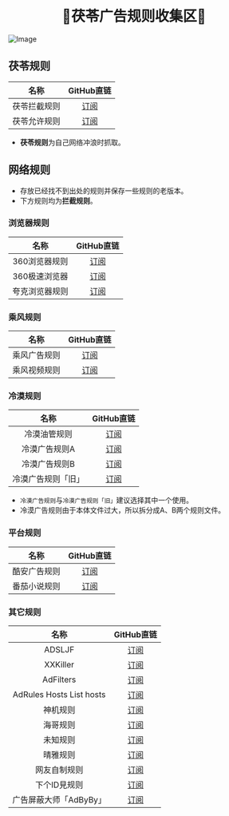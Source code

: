 <h1 align="center">🌸茯苓广告规则收集区🌸</h1>

![Image](https://raw.githubusercontent.com/Kuroba-Sayuki/FuLing-Resource/Master/StaticWallpapers/Horizontal/1707820632.jpg)

## 茯苓规则
| 名称 | GitHub直链 |
| :-: | :-: |
| 茯苓拦截规则 | [订阅](https://raw.githubusercontent.com/Kuroba-Sayuki/FuLing-AdRules/Master/FuLingRules/FuLingBlockList.txt) |
| 茯苓允许规则 | [订阅](https://raw.githubusercontent.com/Kuroba-Sayuki/FuLing-AdRules/Master/FuLingRules/FuLingAllowList.txt) |
- **茯苓规则**为自己网络冲浪时抓取。

## 网络规则
- 存放已经找不到出处的规则并保存一些规则的老版本。
- 下方规则均为**拦截规则**。
### 浏览器规则
| 名称 | GitHub直链 |
| :-: | :-: |
| 360浏览器规则 | [订阅](https://raw.githubusercontent.com/Kuroba-Sayuki/FuLing-AdRules/Master/GatherRules/360Rules.txt) |
| 360极速浏览器 | [订阅](https://raw.githubusercontent.com/Kuroba-Sayuki/FuLing-AdRules/Master/GatherRules/360SpeedBrowserRules.txt) |
| 夸克浏览器规则 | [订阅](https://raw.githubusercontent.com/Kuroba-Sayuki/FuLing-AdRules/Master/GatherRules/QuarkRules.txt) |

### 乘风规则
| 名称 | GitHub直链 |
| :-: | :-: |
| 乘风广告规则 | [订阅](https://raw.githubusercontent.com/Kuroba-Sayuki/FuLing-AdRules/Master/GatherRules/CfGgRules.txt) |
| 乘风视频规则 | [订阅](https://raw.githubusercontent.com/Kuroba-Sayuki/FuLing-AdRules/Master/GatherRules/CfSpRules.txt) |

### 冷漠规则
| 名称 | GitHub直链 |
| :-: | :-: |
| 冷漠油管规则 | [订阅](https://raw.githubusercontent.com/Kuroba-Sayuki/FuLing-AdRules/Master/GatherRules/IndifferentYouTubeRules.txt) |
| 冷漠广告规则A | [订阅](https://raw.githubusercontent.com/Kuroba-Sayuki/FuLing-AdRules/Master/GatherRules/IndifferentRulesPort01.txt) |
| 冷漠广告规则B | [订阅](https://raw.githubusercontent.com/Kuroba-Sayuki/FuLing-AdRules/Master/GatherRules/IndifferentRulesPort02.txt) |
| 冷漠广告规则「旧」 | [订阅](https://raw.githubusercontent.com/Kuroba-Sayuki/FuLing-AdRules/Master/GatherRules/TrLiRules.txt) |
- `冷漠广告规则`与`冷漠广告规则「旧」`建议选择其中一个使用。
- 冷漠广告规则由于本体文件过大，所以拆分成A、B两个规则文件。

### 平台规则
| 名称 | GitHub直链 |
| :-: | :-: |
| 酷安广告规则 | [订阅](https://raw.githubusercontent.com/Kuroba-Sayuki/FuLing-AdRules/Master/GatherRules/CoolapkRules.txt) |
| 番茄小说规则 | [订阅](https://raw.githubusercontent.com/Kuroba-Sayuki/FuLing-AdRules/Master/GatherRules/TomatoNovelRules.txt) |

### 其它规则
| 名称 | GitHub直链 |
| :-: | :-: |
| ADSLJF | [订阅](https://raw.githubusercontent.com/Kuroba-Sayuki/FuLing-AdRules/Master/GatherRules/ADSLJFRules.txt) |
| XXKiller | [订阅](https://raw.githubusercontent.com/Kuroba-Sayuki/FuLing-AdRules/Master/GatherRules/XXKillerMerge.txt) |
| AdFilters | [订阅](https://raw.githubusercontent.com/Kuroba-Sayuki/FuLing-AdRules/Master/GatherRules/AdFiltersRules.txt) |
| AdRules Hosts List hosts | [ 订阅](https://raw.githubusercontent.com/Kuroba-Sayuki/FuLing-AdRules/Master/GatherRules/AdRulesListHosts.txt) |
| 神机规则 | [订阅](https://raw.githubusercontent.com/Kuroba-Sayuki/FuLing-AdRules/Master/GatherRules/DivineMachineRules.txt) |
| 海哥规则 | [订阅](https://raw.githubusercontent.com/Kuroba-Sayuki/FuLing-AdRules/Master/GatherRules/OceanMerge.txt) |
| 未知规则 | [订阅](https://raw.githubusercontent.com/Kuroba-Sayuki/FuLing-AdRules/Master/GatherRules/WzRules.txt) |
| 晴雅规则 | [订阅](https://raw.githubusercontent.com/Kuroba-Sayuki/FuLing-AdRules/Master/GatherRules/QingYaRules.txt) |
| 网友自制规则 | [订阅](https://raw.githubusercontent.com/Kuroba-Sayuki/FuLing-AdRules/Master/GatherRules/NetizensRules.txt) |
| 下个ID見规则 | [订阅](https://raw.githubusercontent.com/Kuroba-Sayuki/FuLing-AdRules/Master/GatherRules/NextIDSeeRules.txt) |
| 广告屏蔽大师「AdByBy」 | [订阅](https://raw.githubusercontent.com/Kuroba-Sayuki/FuLing-AdRules/Master/GatherRules/AdbybyRules.txt) |

